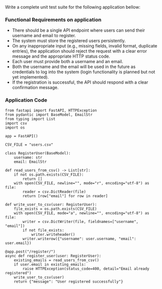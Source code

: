 Write a complete unit test suite for the following application bellow:

### Functional Requirements on application
 * There should be a single API endpoint where users can send their username and email to register.
 * The system must store the registered users persistently.
 * On any inappropriate input (e.g., missing fields, invalid format, duplicate entries), the application should
   reject the request with a clear error message and the appropriate HTTP status code.
 * Each user must provide both a username and an email.
 * Both the username and the email will be used in the future as credentials to log into the
   system (login functionality is planned but not yet implemented).
 * If the registration is successful, the API should respond with a clear confirmation message.

### Application Code
```
from fastapi import FastAPI, HTTPException
from pydantic import BaseModel, EmailStr
from typing import List
import csv
import os

app = FastAPI()

CSV_FILE = "users.csv"

class RegisterUser(BaseModel):
    username: str
    email: EmailStr

def read_users_from_csv() -> List[str]:
    if not os.path.exists(CSV_FILE):
        return []
    with open(CSV_FILE, newline="", mode="r", encoding="utf-8") as file:
        reader = csv.DictReader(file)
        return [row["email"] for row in reader]

def write_user_to_csv(user: RegisterUser):
    file_exists = os.path.exists(CSV_FILE)
    with open(CSV_FILE, mode="a", newline="", encoding="utf-8") as file:
        writer = csv.DictWriter(file, fieldnames=["username", "email"])
        if not file_exists:
            writer.writeheader()
        writer.writerow({"username": user.username, "email": user.email})

@app.post("/register/")
async def register_user(user: RegisterUser):
    existing_emails = read_users_from_csv()
    if user.email in existing_emails:
        raise HTTPException(status_code=400, detail="Email already registered")
    write_user_to_csv(user)
    return {"message": "User registered successfully"}
```